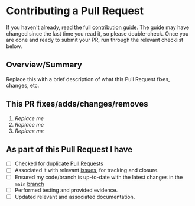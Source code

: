 # Contributing a Pull Request

If you haven't already, read the full [contribution guide](https://github.com/ADOPS/ADOPS/blob/main/CONTRIBUTING.md). The guide may have changed since the last time you read it, so please double-check. Once you are done and ready to submit your PR, run through the relevant checklist below.

## Overview/Summary

Replace this with a brief description of what this Pull Request fixes, changes, etc.

## This PR fixes/adds/changes/removes

1. *Replace me*
2. *Replace me*
3. *Replace me*

## As part of this Pull Request I have

- [ ] Checked for duplicate [Pull Requests](https://github.com/ADOPS/ADOPS/pulls)
- [ ] Associated it with relevant [issues](https://github.com/ADOPS/ADOPS/issues), for tracking and closure.
- [ ] Ensured my code/branch is up-to-date with the latest changes in the `main` [branch](https://github.com/ADOPS/ADOPS/tree/main)
- [ ] Performed testing and provided evidence.
- [ ] Updated relevant and associated documentation.
